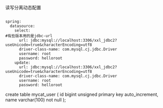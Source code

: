 读写分离动态配置


```

spring:
  datasource:
    select:
#有些版本用的是jdbc-url
      url: jdbc:mysql://localhost:3306/xxl_jdbc2?useUnicode=true&characterEncoding=utf8
      driver-class-name: com.mysql.cj.jdbc.Driver
      username: root
      password: helloroot
    update:
      url: jdbc:mysql://localhost:3306/xxl_jdbc2?useUnicode=true&characterEncoding=utf8
      driver-class-name: com.mysql.cj.jdbc.Driver
      username: root
      password: helloroot
```
 

create table mycat_user (
    id                  bigint unsigned primary key auto_increment,
    name         varchar(100) not null
);